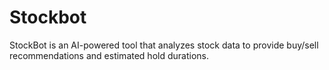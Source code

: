 # Stockbot
StockBot is an AI-powered tool that analyzes stock data to provide buy/sell recommendations and estimated hold durations.
